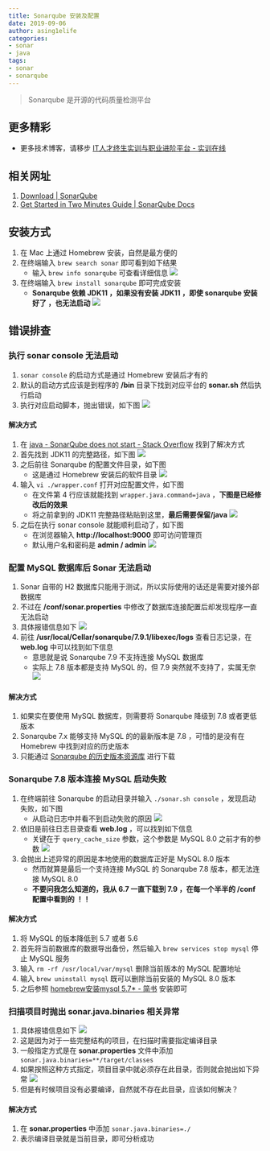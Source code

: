 ```yaml
---
title: Sonarqube 安装及配置
date: 2019-09-06
author: asing1elife
categories:
- sonar
- java
tags:
- sonar
- sonarqube
---
```

> Sonarqube 是开源的代码质量检测平台  

## 更多精彩
*  更多技术博客，请移步 [IT人才终生实训与职业进阶平台 - 实训在线](https://shixun.online)

## 相关网址
1. [Download | SonarQube](https://www.sonarqube.org/downloads/)
2. [Get Started in Two Minutes Guide | SonarQube Docs](https://docs.sonarqube.org/latest/setup/get-started-2-minutes/)

## 安装方式
1. 在 Mac 上通过 Homebrew 安装，自然是最方便的
2. 在终端输入 `brew search sonar` 即可看到如下结果
	* 输入 `brew info sonarqube` 可查看详细信息
![](http://asing1elife.com/sources/images/8DEE8EF0-0608-4EEA-BB4A-195C0313E8F6.png)
3. 在终端输入 `brew install sonarqube` 即可完成安装
	* **Sonarqube 依赖 JDK11 ，如果没有安装 JDK11 ，即使 sonarqube 安装好了 ，也无法启动** 
![](http://asing1elife.com/sources/images/91B4655A-64C3-469A-930D-15898ED02769.png)

## 错误排查
### 执行 sonar console 无法启动
1. `sonar console` 的启动方式是通过 Homebrew 安装后才有的
2. 默认的启动方式应该是到程序的 **/bin** 目录下找到对应平台的 **sonar.sh** 然后执行启动
3. 执行对应启动脚本，抛出错误，如下图
![](http://asing1elife.com/sources/images/F78423A1-4889-4609-B94E-070CEB4020E3.png)

#### 解决方式
1. 在 [java - SonarQube does not start - Stack Overflow](https://stackoverflow.com/questions/29841138/sonarqube-does-not-start) 找到了解决方式
2. 首先找到 JDK11 的完整路径，如下图
![](http://asing1elife.com/sources/images/C95A62A6-B5B3-4D9E-8615-348B9DB5F8E7.png)
3. 之后前往 Sonarqube 的配置文件目录，如下图
	* 这是通过 Homebrew 安装后的软件目录
![](http://asing1elife.com/sources/images/63FC3481-CE94-40AE-9493-AB46F3CEBC81.png)
4. 输入 `vi ./wrapper.conf` 打开对应配置文件，如下图
	* 	在文件第 4 行应该就能找到 `wrapper.java.command=java` ，**下图是已经修改后的效果**
	* 将之前拿到的 JDK11 完整路径粘贴到这里，**最后需要保留/java** 
![](http://asing1elife.com/sources/images/D32ED64C-DB22-4CC6-82AE-140B16AB14CF.png)
5. 之后在执行 sonar console 就能顺利启动了，如下图
	* 	在浏览器输入 **http://localhost:9000** 即可访问管理页
	*  默认用户名和密码是 **admin / admin**
![](http://asing1elife.com/sources/images/EBBB5DBB-F09A-44DD-939C-3323A47B7415.png)

### 配置 MySQL 数据库后 Sonar 无法启动
1. Sonar 自带的 H2 数据库只能用于测试，所以实际使用的话还是需要对接外部数据库
2. 不过在 **/conf/sonar.properties** 中修改了数据库连接配置后却发现程序一直无法启动
3. 具体报错信息如下
![](http://asing1elife.com/sources/images/CB856CE1-7136-4A9A-8347-722F2E1B7592.png)
4. 前往 **/usr/local/Cellar/sonarqube/7.9.1/libexec/logs** 查看日志记录，在 **web.log** 中可以找到如下信息
	* 意思就是说 Sonarqube 7.9 不支持连接 MySQL 数据库
	* 实际上 7.8 版本都是支持 MySQL 的，但 7.9 突然就不支持了，实属无奈
![](http://asing1elife.com/sources/images/B97273E6-6D12-46E8-ABE3-48EF5FE084D8.png)

#### 解决方式
1. 如果实在要使用 MySQL 数据库，则需要将 Sonarqube 降级到 7.8 或者更低版本
2. Sonarqube 7.x 能够支持 MySQL 的的最新版本是 7.8 ，可惜的是没有在 Homebrew 中找到对应的历史版本
3. 只能通过 [Sonarqube 的历史版本资源库](https://binaries.sonarsource.com/Distribution/sonarqube/) 进行下载

### Sonarqube 7.8 版本连接 MySQL 启动失败
1. 在终端前往 Sonarqube 的启动目录并输入 `./sonar.sh console` ，发现启动失败，如下图
	* 从启动日志中并看不到启动失败的原因
![](http://asing1elife.com/sources/images/A18EFCD9-6808-4029-AF80-BB57251B004A.png)
2. 依旧是前往日志目录查看 **web.log** ，可以找到如下信息
	* 	关键在于 `query_cache_size` 参数，这个参数是 MySQL 8.0 之前才有的参数
![](http://asing1elife.com/sources/images/CB4119E6-16E2-4140-976A-BC27AD19809C.png)
3. 会抛出上述异常的原因是本地使用的数据库正好是 MySQL 8.0 版本
	* 然而就算是最后一个支持连接 MySQL 的 Sonarqube 7.8 版本，都无法连接 MySQL 8.0
	* **不要问我怎么知道的，我从 6.7 一直下载到 7.9 ，在每一个半半的 /conf 配置中看到的 ！！**

#### 解决方式
1. 将 MySQL 的版本降低到 5.7 或者 5.6
2. 首先将当前数据库的数据导出备份，然后输入 `brew services stop mysql` 停止 MySQL 服务
3. 输入 `rm -rf /usr/local/var/mysql` 删除当前版本的 MySQL 配置地址
4. 输入 `brew uninstall mysql` 既可以删除当前安装的 MySQL 8.0 版本
5. 之后参照 [homebrew安装mysql 5.7* - 简书](https://www.jianshu.com/p/04e80809802d) 安装即可

### 扫描项目时抛出 sonar.java.binaries 相关异常
1. 具体报错信息如下
![](http://asing1elife.com/sources/images/461F4DD6-1D8E-4605-A98B-FEB787B06CB4.png)
2. 这是因为对于一些完整结构的项目，在扫描时需要指定编译目录
3. 一般指定方式是在 **sonar.properties** 文件中添加 `sonar.java.binaries=**/target/classes`
4. 如果按照这种方式指定，项目目录中就必须存在此目录，否则就会抛出如下异常
![](http://asing1elife.com/sources/images/A574507D-B530-482E-81DE-9B14F7CE05F4.png)
5. 但是有时候项目没有必要编译，自然就不存在此目录，应该如何解决？

#### 解决方式
1. 在 **sonar.properties** 中添加 `sonar.java.binaries=./` 
2. 表示编译目录就是当前目录，即可分析成功